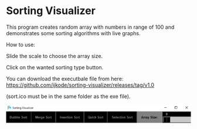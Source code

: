 # Sorting Visualizer

This program creates random array with numbers in range of 100 and demonstrates some sorting algorithms with live graphs.

How to use:

Slide the scale to choose the array size.

Click on the wanted sorting type button.

You can download the executbale file from here: https://github.com/ijkode/sorting-visualizer/releases/tag/v1.0

(sort.ico must be in the same folder as the exe file).

![](images/demo.png)

